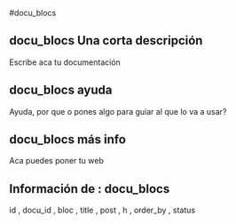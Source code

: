 #docu_blocs
## docu_blocs Una corta descripción
Escribe aca tu documentación

## docu_blocs ayuda
Ayuda, por que o pones algo para guiar al que lo va a usar?

## docu_blocs más info
Aca puedes poner tu web

## Información de : docu_blocs 
id , 
  docu_id , 
  bloc , 
  title , 
  post , 
  h , 
  order_by , 
  status 
  